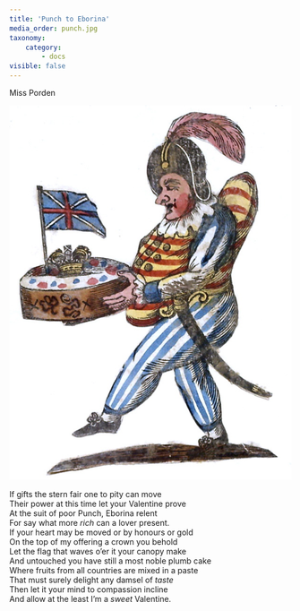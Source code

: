 ```yaml
---
title: 'Punch to Eborina'
media_order: punch.jpg
taxonomy:
    category:
        - docs
visible: false
---
```


<div class="author">Miss Porden</div>

![Punch](punch.jpg?resize=200)

If gifts the stern fair one to pity can move  
Their power at this time let your Valentine prove  
At the suit of poor Punch, Eborina relent  
For say what more *rich* can a lover present.  
If your heart may be moved or by honours or gold  
On the top of my offering a crown you behold  
Let the flag that waves o’er it your canopy make  
And untouched you have still a most noble plumb cake  
Where fruits from all countries are mixed in a paste  
That must surely delight any damsel of *taste*  
Then let it your mind to compassion incline  
And allow at the least I’m a *sweet* Valentine.